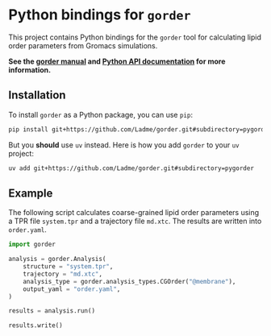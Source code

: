 # Python bindings for `gorder`

This project contains Python bindings for the `gorder` tool for calculating lipid order parameters from Gromacs simulations.

**See the [gorder manual](https://ladme.github.io/gorder-manual/) and [Python API documentation](https://ladme.github.io/pygorder-docs/) for more information.**

## Installation

To install `gorder` as a Python package, you can use `pip`:

```bash
pip install git+https://github.com/Ladme/gorder.git#subdirectory=pygorder
```

But you **should** use `uv` instead. Here is how you add `gorder` to your `uv` project:

```bash
uv add git+https://github.com/Ladme/gorder.git#subdirectory=pygorder
```

## Example

The following script calculates coarse-grained lipid order parameters using a TPR file `system.tpr` and a trajectory file `md.xtc`. The results are written into `order.yaml`.

```python
import gorder

analysis = gorder.Analysis(
    structure = "system.tpr",
    trajectory = "md.xtc",
    analysis_type = gorder.analysis_types.CGOrder("@membrane"),
    output_yaml = "order.yaml",
)

results = analysis.run()

results.write()
```